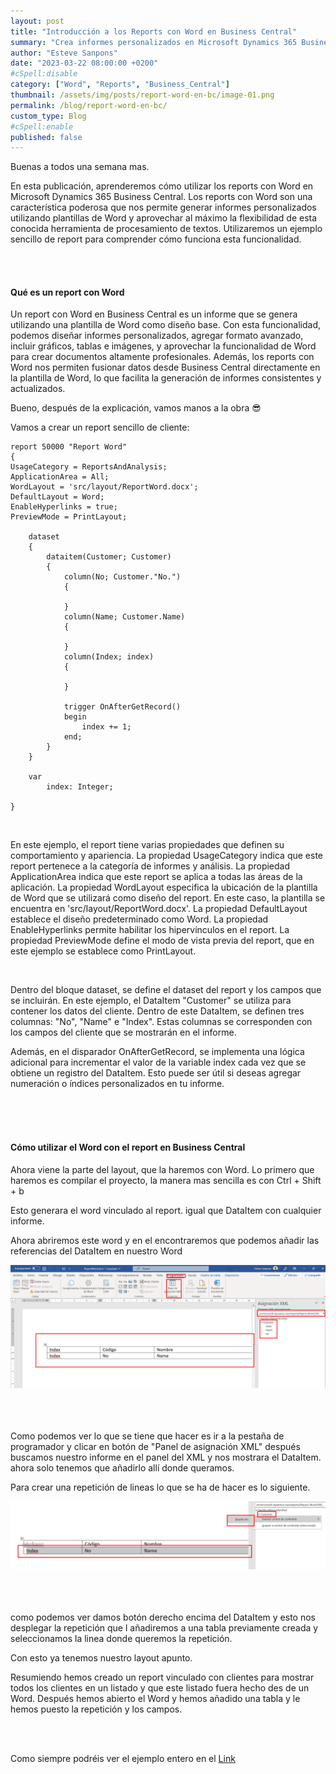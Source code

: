 ```yaml
---
layout: post
title: "Introducción a los Reports con Word en Business Central"
summary: "Crea informes personalizados en Microsoft Dynamics 365 Business Central usando reports con Word."
author: "Esteve Sanpons"
date: "2023-03-22 08:00:00 +0200"
#cSpell:disable
category: ["Word", "Reports", "Business_Central"]
thumbnail: /assets/img/posts/report-word-en-bc/image-01.png
permalink: /blog/report-word-en-bc/
custom_type: Blog
#cSpell:enable
published: false
---
```


Buenas a todos una semana mas.

En esta publicación, aprenderemos cómo utilizar los reports con Word en Microsoft Dynamics 365 Business Central. Los reports con Word son una característica poderosa que nos permite generar informes personalizados utilizando plantillas de Word y aprovechar al máximo la flexibilidad de esta conocida herramienta de procesamiento de textos. Utilizaremos un ejemplo sencillo de report para comprender cómo funciona esta funcionalidad.

<br><br>

#### Qué es un report con Word

Un report con Word en Business Central es un informe que se genera utilizando una plantilla de Word como diseño base. Con esta funcionalidad, podemos diseñar informes personalizados, agregar formato avanzado, incluir gráficos, tablas e imágenes, y aprovechar la funcionalidad de Word para crear documentos altamente profesionales. Además, los reports con Word nos permiten fusionar datos desde Business Central directamente en la plantilla de Word, lo que facilita la generación de informes consistentes y actualizados.

Bueno, después de la explicación, vamos manos a la obra :sunglasses:

Vamos a crear un report sencillo de cliente:

```
report 50000 "Report Word"
{
UsageCategory = ReportsAndAnalysis;
ApplicationArea = All;
WordLayout = 'src/layout/ReportWord.docx';
DefaultLayout = Word;
EnableHyperlinks = true;
PreviewMode = PrintLayout;

    dataset
    {
        dataitem(Customer; Customer)
        {
            column(No; Customer."No.")
            {

            }
            column(Name; Customer.Name)
            {

            }
            column(Index; index)
            {

            }

            trigger OnAfterGetRecord()
            begin
                index += 1;
            end;
        }
    }

    var
        index: Integer;

}

```

<br>

En este ejemplo, el report tiene varias propiedades que definen su comportamiento y apariencia.
La propiedad UsageCategory indica que este report pertenece a la categoría de informes y análisis.
La propiedad ApplicationArea indica que este report se aplica a todas las áreas de la aplicación.
La propiedad WordLayout especifica la ubicación de la plantilla de Word que se utilizará como diseño del report. En este caso, la plantilla se encuentra en 'src/layout/ReportWord.docx'.
La propiedad DefaultLayout establece el diseño predeterminado como Word.
La propiedad EnableHyperlinks permite habilitar los hipervínculos en el report.
La propiedad PreviewMode define el modo de vista previa del report, que en este ejemplo se establece como PrintLayout.

<br>

Dentro del bloque dataset, se define el dataset del report y los campos que se incluirán. En este ejemplo, el DataItem "Customer" se utiliza para contener los datos del cliente. Dentro de este DataItem, se definen tres columnas: "No", "Name" e "Index". Estas columnas se corresponden con los campos del cliente que se mostrarán en el informe.

Además, en el disparador OnAfterGetRecord, se implementa una lógica adicional para incrementar el valor de la variable index cada vez que se obtiene un registro del DataItem. Esto puede ser útil si deseas agregar numeración o índices personalizados en tu informe.

<br><br><br>

#### Cómo utilizar el Word con el report en Business Central

Ahora viene la parte del layout, que la haremos con Word.
Lo primero que haremos es compilar el proyecto, la manera mas sencilla es con Ctrl + Shift + b

Esto generara el word vinculado al report. igual que DataItem con cualquier informe.

Ahora abriremos este word y en el encontraremos que podemos añadir las referencias del DataItem en nuestro Word

<img class="img-container"  src="/assets/img/posts/report-word-en-bc/image-02.png">
<br><br><br><br>

Como podemos ver lo que se tiene que hacer es ir a la pestaña de programador y clicar en botón de "Panel de asignación XML" después buscamos nuestro informe en el panel del XML y nos mostrara el DataItem.
ahora solo tenemos que añadirlo allí donde queramos.

Para crear una repetición de lineas lo que se ha de hacer es lo siguiente.

<img class="img-container"  src="/assets/img/posts/report-word-en-bc/image-03.png">
<br><br><br><br>

como podemos ver damos botón derecho encima del DataItem y esto nos desplegar la repetición que l añadiremos a una tabla previamente creada y seleccionamos la linea donde queremos la repetición.

Con esto ya tenemos nuestro layout apunto.

Resumiendo hemos creado un report vinculado con clientes para mostrar todos los clientes en un listado y que este listado fuera hecho des de un Word. Después hemos abierto el Word y hemos añadido una tabla y le hemos puesto la repetición y los campos.

<br>
<br>

Como siempre podréis ver el ejemplo entero en el [Link](https://github.com/Esanpons/report-bc)
